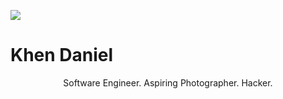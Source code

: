 <a href="/"><img class="avatar" src="https://scontent-iad3-1.cdninstagram.com/vp/9d693e9e31114c67c0262397b62f865a/5C244B9C/t51.2885-19/s320x320/28153757_560291674333219_3302628691535724544_n.jpg"/></a>

Khen Daniel
===

<div style="text-align: center">
Software Engineer. Aspiring Photographer. Hacker.
</div>
